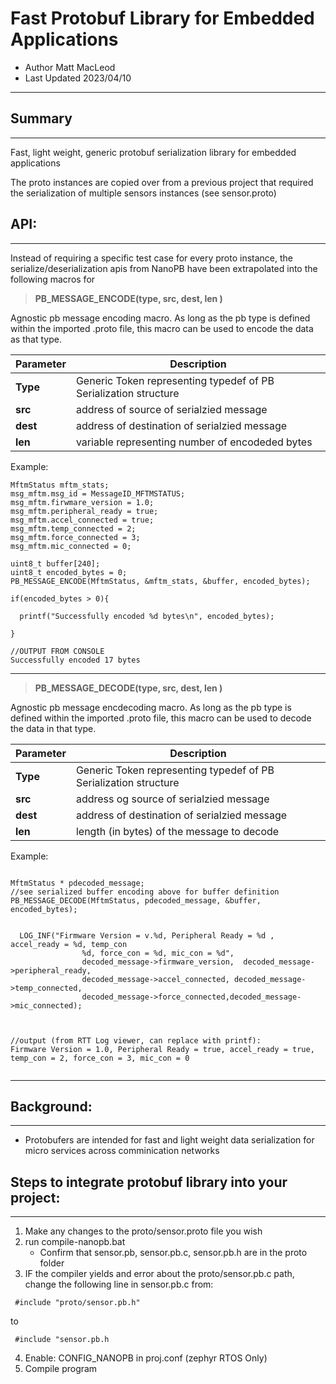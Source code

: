 

# Fast Protobuf Library for Embedded Applications #
- Author Matt MacLeod
- Last Updated 2023/04/10
********

## Summary
********
Fast, light weight, generic protobuf serialization library for embedded applications 

The proto instances are copied over from a previous project that required the serialization of multiple sensors instances (see sensor.proto)

 
## API: 
********

Instead of requiring a specific test case for every proto instance, the serialize/deserialization apis from NanoPB have been extrapolated into the following macros for 

>**PB_MESSAGE_ENCODE(type, src, dest, len )**

Agnostic pb message encoding macro. As long as the pb type is defined within the imported .proto file, this macro can be used to encode the data as that type.


Parameter        | Description |
------------- | -------------
|**Type** | Generic Token representing typedef of PB Serialization structure
|**src** |address of source of serialzied message
|**dest** | address of destination of serialzied message
|**len** | variable representing number of encodeded bytes 

Example: 
```
MftmStatus mftm_stats; 
msg_mftm.msg_id = MessageID_MFTMSTATUS;
msg_mftm.firwmare_version = 1.0; 
msg_mftm.peripheral_ready = true; 
msg_mftm.accel_connected = true; 
msg_mftm.temp_connected = 2; 
msg_mftm.force_connected = 3;
msg_mftm.mic_connected = 0;

uint8_t buffer[240];  
uint8_t encoded_bytes = 0; 
PB_MESSAGE_ENCODE(MftmStatus, &mftm_stats, &buffer, encoded_bytes); 

if(encoded_bytes > 0){ 

  printf("Successfully encoded %d bytes\n", encoded_bytes); 

}

//OUTPUT FROM CONSOLE
Successfully encoded 17 bytes

```
********

>**PB_MESSAGE_DECODE(type, src, dest, len )**

Agnostic pb message encdecoding macro. As long as the pb type is defined within the imported .proto file, this macro can be used to decode the data in that type.


Parameter        | Description |
------------- | -------------
|**Type** | Generic Token representing typedef of PB Serialization structure
|**src** |address og source of serialzied message
|**dest** | address of destination of serialzied message
|**len** | length (in bytes) of the message to decode   

Example: 
```

MftmStatus * pdecoded_message; 
//see serialized buffer encoding above for buffer definition
PB_MESSAGE_DECODE(MftmStatus, pdecoded_message, &buffer, encoded_bytes); 


  LOG_INF("Firmware Version = v.%d, Peripheral Ready = %d , accel_ready = %d, temp_con 
                %d, force_con = %d, mic_con = %d", 
                decoded_message->firmware_version,  decoded_message->peripheral_ready,   
                decoded_message->accel_connected, decoded_message->temp_connected,
                decoded_message->force_connected,decoded_message->mic_connected); 



//output (from RTT Log viewer, can replace with printf): 
Firmware Version = 1.0, Peripheral Ready = true, accel_ready = true, temp_con = 2, force_con = 3, mic_con = 0


```
********




## Background: 
********

- Protobufers are intended for fast and light weight data serialization for micro services across comminication networks 


## Steps to integrate protobuf library into your project: 

********

1. Make any changes to the proto/sensor.proto file you wish 
2. run compile-nanopb.bat 
    - Confirm that sensor.pb, sensor.pb.c, sensor.pb.h are in the proto folder 
3. IF the compiler yields and error about the proto/sensor.pb.c path, change the following line in sensor.pb.c from:
 
 ```
  #include "proto/sensor.pb.h" 
```  
to  

```
 #include "sensor.pb.h
```

4. Enable: CONFIG_NANOPB in proj.conf (zephyr RTOS Only)
5. Compile program
